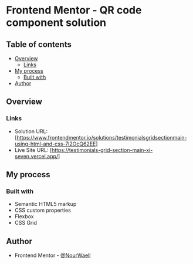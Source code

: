 # Frontend Mentor - QR code component solution


## Table of contents

- [Overview](#overview)
  - [Links](#links)
- [My process](#my-process)
  - [Built with](#built-with)
- [Author](#author)

## Overview

### Links

- Solution URL: [https://www.frontendmentor.io/solutions/testimonialsgridsectionmain-using-html-and-css-7l2OcQ62EE]
- Live Site URL: [https://testimonials-grid-section-main-xi-seven.vercel.app/]

## My process

### Built with

- Semantic HTML5 markup
- CSS custom properties
- Flexbox
- CSS Grid

## Author

- Frontend Mentor - [@NourWaell](https://www.frontendmentor.io/profile/NourWaell)
